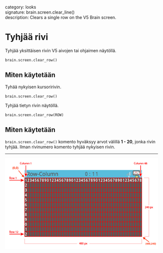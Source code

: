 category: looks  
signature: brain.screen.clear_line()  
description: Clears a single row on the V5 Brain screen.  

# Tyhjää rivi

Tyhjää yksittäisen rivin V5 aivojen tai ohjaimen näytöllä.

```don 
brain.screen.clear_row()
```

## Miten käytetään

Tyhää nykyisen kursoririvin.

```don
brain.screen.clear_row()
```

Tyhjää tietyn rivin näytöllä.

```don
brain.screen.clear_row(ROW)
```

## Miten käytetään

`brain.screen.clear_row()` komento hyväksyy arvot välillä **1 - 20**, jonka rivin tyhjää. Ilman rivinumero komento tyhjää nykyisen rivin.

---

![brain_screen_info](v5_row_column_brain.jpg)

<advanced>
</advanced>

